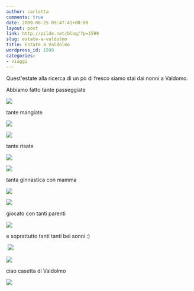 ```yaml
---
author: carlotta
comments: true
date: 2009-08-25 09:47:41+00:00
layout: post
link: http://pilde.net/blog/?p=1599
slug: estate-a-valdolmo
title: Estate a Valdolmo
wordpress_id: 1599
categories:
- viaggi
---
```


Quest'estate alla ricerca di un pò di fresco siamo stai dai nonni a Valdomo.

Abbiamo fatto tante passeggiate

![](http://pilde.net/blog/wp-content/uploads/2009/10/valdolmo_stradina.jpg)

tante mangiate

![](http://pilde.net/blog/wp-content/uploads/2009/10/mati_bella.jpg)

![](http://pilde.net/blog/wp-content/uploads/2009/10/pappa_marghe.jpg)

tante risate

![](http://pilde.net/blog/wp-content/uploads/2009/10/mamma_nonnog.jpg)

![](http://pilde.net/blog/wp-content/uploads/2009/10/risate_marghe.jpg)

tanta ginnastica con mamma

![](http://pilde.net/blog/wp-content/uploads/2009/10/ponte_mamma.jpg)

![](http://pilde.net/blog/wp-content/uploads/2009/10/ponte_mati.jpg)

giocato con tanti parenti

![](http://pilde.net/blog/wp-content/uploads/2009/10/aldina_erino.jpg)

e soprattutto tanti tanti bei sonni :)

 ![](http://pilde.net/blog/wp-content/uploads/2009/10/pancia_papa11.jpg)

![](http://pilde.net/blog/wp-content/uploads/2009/10/pancia_papa21.jpg)

ciao casetta di Valdolmo

![](http://pilde.net/blog/wp-content/uploads/2009/10/casa.jpg)
